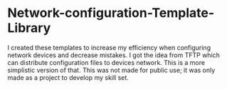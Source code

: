 # Network-configuration-Template-Library
I created these templates to increase my efficiency when configuring network devices and decrease mistakes. I got the idea from TFTP which can distribute configuration files to devices network. This is a more simplistic version of that. This was not made for public use; it was only made as a project to develop my skill set.
